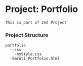 # Project: Portfolio

```This is part of 2nd Project```

### Project Structure

```
portfolio
  --css
    -myStyle.css
  -Smruti_Portfolio.html
  
```
 
